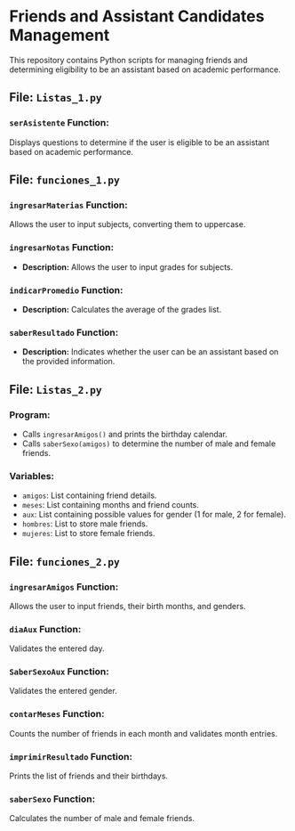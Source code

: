 # Friends and Assistant Candidates Management

This repository contains Python scripts for managing friends and determining eligibility to be an assistant based on academic performance.

## File: `Listas_1.py`
### `serAsistente` Function:
  Displays questions to determine if the user is eligible to be an assistant based on academic performance.

## File: `funciones_1.py`
### `ingresarMaterias` Function:
  Allows the user to input subjects, converting them to uppercase.

### `ingresarNotas` Function:
- **Description:**
  Allows the user to input grades for subjects.

### `indicarPromedio` Function:
- **Description:**
  Calculates the average of the grades list.

### `saberResultado` Function:
- **Description:**
  Indicates whether the user can be an assistant based on the provided information.

## File: `Listas_2.py`
### Program:
- Calls `ingresarAmigos()` and prints the birthday calendar.
- Calls `saberSexo(amigos)` to determine the number of male and female friends.

### Variables:
- `amigos`: List containing friend details.
- `meses`: List containing months and friend counts.
- `aux`: List containing possible values for gender (1 for male, 2 for female).
- `hombres`: List to store male friends.
- `mujeres`: List to store female friends.

## File: `funciones_2.py`
### `ingresarAmigos` Function:
  Allows the user to input friends, their birth months, and genders.

### `diaAux` Function:
  Validates the entered day.


### `SaberSexoAux` Function:
  Validates the entered gender.

### `contarMeses` Function:
  Counts the number of friends in each month and validates month entries.

### `imprimirResultado` Function:
  Prints the list of friends and their birthdays.

### `saberSexo` Function:
  Calculates the number of male and female friends.
